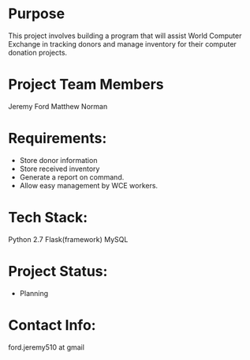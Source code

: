 Purpose
=======

This project involves building a program that will assist World Computer Exchange in tracking donors and manage inventory for their computer donation projects.

Project Team Members
=====================
Jeremy Ford
Matthew Norman


Requirements:
=============

 * Store donor information
 * Store received inventory
 * Generate a report on command.
 * Allow easy management by WCE workers.


Tech Stack:
===========
Python 2.7
Flask(framework)
MySQL


Project Status:
==============

 * Planning

Contact Info:
=============

ford.jeremy510 at gmail
